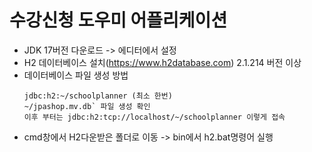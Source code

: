 # 수강신청 도우미 어플리케이션

- JDK 17버전 다운로드 -> 에디터에서 설정
- H2 데이터베이스 설치(https://www.h2database.com) 2.1.214 버전 이상
- 데이터베이스 파일 생성 방법
  ```
  jdbc:h2:~/schoolplanner (최소 한번)
  ~/jpashop.mv.db` 파일 생성 확인
  이후 부터는 jdbc:h2:tcp://localhost/~/schoolplanner 이렇게 접속
  ```
- cmd창에서 H2다운받은 폴더로 이동 -> bin에서 h2.bat명령어 실행
  
